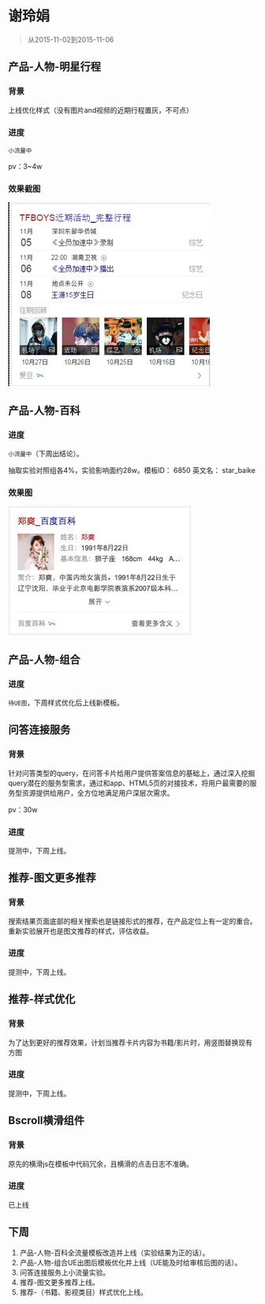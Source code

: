 # 谢玲娟

> 从2015-11-02到2015-11-06

## 产品-人物-明星行程

### 背景

上线优化样式（没有图片and视频的近期行程置灰，不可点）

### 进度

`小流量中`

pv：3~4w

### 效果截图

![](img/xielingjuan/2.png)


## 产品-人物-百科 

### 进度

`小流量中`（下周出结论）。

抽取实验对照组各4%，实验影响面约28w。模板ID： 6850 英文名： star_baike

### 效果图

![](img/xielingjuan/1.png)

## 产品-人物-组合

### 进度

`待UE图`，下周样式优化后上线新模板。

## 问答连接服务

### 背景

针对问答类型的query，在问答卡片给用户提供答案信息的基础上，通过深入挖掘query潜在的服务型需求，通过和app、HTML5页的对接技术，将用户最需要的服务型资源提供给用户，全方位地满足用户深层次需求。

pv：30w

### 进度

提测中，下周上线。

## 推荐-图文更多推荐

### 背景

搜索结果页面底部的相关搜索也是链接形式的推荐，在产品定位上有一定的重合。重新实验展开也是图文推荐的样式，评估收益。

### 进度

提测中，下周上线。

## 推荐-样式优化

### 背景

为了达到更好的推荐效果，计划当推荐卡片内容为书籍/影片时，用竖图替换现有方图

### 进度

提测中，下周上线。

## Bscroll横滑组件

### 背景

原先的横滑js在模板中代码冗余，且横滑的点击日志不准确。

### 进度

已上线




## 下周

1. 产品-人物-百科全流量模板改造并上线（实验结果为正的话）。
1. 产品-人物-组合UE出图后模板优化并上线（UE能及时给审核后图的话）。
1. 问答连接服务上小流量实验。
1. 推荐-图文更多推荐上线。
1. 推荐-（书籍、影视类目）样式优化上线。